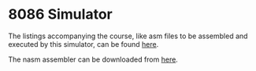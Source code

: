 # 8086 Simulator
The listings accompanying the course, like asm files to be assembled and  
executed by this simulator, can be found [here](https://github.com/cmuratori/computer_enhance/tree/main/perfaware/part1).  

The nasm assembler can be downloaded from [here](https://www.nasm.us/pub/nasm/releasebuilds/?C=M;O=D).  
